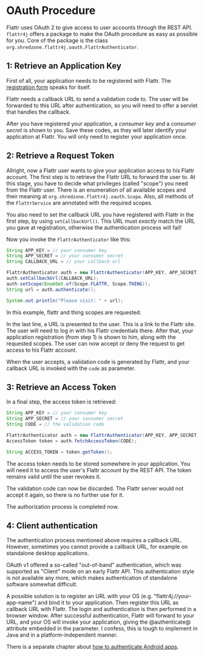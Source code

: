 # OAuth Procedure

Flattr uses OAuth 2 to give access to user accounts through the REST API. `flattr4j` offers a package to make the OAuth procedure as easy as possible for you. Core of the package is the class `org.shredzone.flattr4j.oauth.FlattrAuthenticator`.

## 1: Retrieve an Application Key

First of all, your application needs to be registered with Flattr. The [registration form](https://flattr.com/apps/new) speaks for itself.

Flattr needs a callback URL to send a validation code to. The user will be forwarded to this URL after authentication, so you will need to offer a servlet that handles the callback.

After you have registered your application, a _consumer key_ and a _consumer secret_ is shown to you. Save these codes, as they will later identify your application at Flattr. You will only need to register your application once.

## 2: Retrieve a Request Token

Allright, now a Flattr user wants to give your application access to his Flattr account. The first step is to retrieve the Flattr URL to forward the user to. At this stage, you have to decide what privileges (called "scope") you need from the Flattr user. There is an enumeration of all available scopes and their meaning at `org.shredzone.flattr4j.oauth.Scope`. Also, all methods of the `FlattrService` are annotated with the required scopes.

You also need to set the callback URL you have registered with Flattr in the first step, by using `setCallbackUrl()`. This URL must _exactly_ match the URL you gave at registration, otherwise the authentication process will fail!

Now you invoke the `FlattrAuthenticator` like this:

```java
String APP_KEY = // your consumer key
String APP_SECRET = // your consumer secret
String CALLBACK_URL = // your callback url

FlattrAuthenticator auth = new FlattrAuthenticator(APP_KEY, APP_SECRET);
auth.setCallbackUrl(CALLBACK_URL);
auth.setScope(EnumSet.of(Scope.FLATTR, Scope.THING));
String url = auth.authenticate();

System.out.println("Please visit: " + url);
```

In this example, flattr and thing scopes are requested.

In the last line, a URL is presented to the user. This is a link to the Flattr site. The user will need to log in with his Flattr credentials there. After that, your application registration (from step 1) is shown to him, along with the requested scopes. The user can now accept or deny the request to get access to his Flattr account.

When the user accepts, a validation code is generated by Flattr, and your callback URL is invoked with the `code` as parameter.

## 3: Retrieve an Access Token

In a final step, the access token is retrieved:

```java
String APP_KEY = // your consumer key
String APP_SECRET = // your consumer secret
String CODE = // the validation code

FlattrAuthenticator auth = new FlattrAuthenticator(APP_KEY, APP_SECRET);
AccessToken token = auth.fetchAccessToken(CODE);

String ACCESS_TOKEN = token.getToken();
```

The access token needs to be stored somewhere in your application. You will need it to access the user's Flattr account by the REST API. The token remains valid until the user revokes it.

The validation code can now be discarded. The Flattr server would not accept it again, so there is no further use for it.

The authorization process is completed now.

## 4: Client authentication

The authentication process mentioned above requires a callback URL. However, sometimes you cannot provide a callback URL, for example on standalone desktop applications.

OAuth v1 offered a so-called "out-of-band" authentication, which was supported as "Client" mode on an early Flattr API. This authentication style is not available any more, which makes authentication of standalone software somewhat difficult.

A possible solution is to register an URL with your OS (e.g. "flattr4j://your-app-name") and bind it to your application. Then register this URL as callback URL with Flattr. The login and authentication is then performed in a browser window. After successful authentication, Flattr will forward to your URL, and your OS will invoke your application, giving the @authenticate@ attribute embedded in the parameter. I confess, this is tough to implement in Java and in a platform-independent manner.

There is a separate chapter about [how to authenticate Android apps](oauth_android.html).
